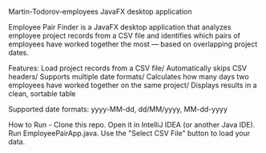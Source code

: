 Martin-Todorov-employees
JavaFX desktop application

Employee Pair Finder is a JavaFX desktop application that analyzes employee project records from a CSV file and identifies which pairs of employees have worked together the most — based on overlapping project dates.

Features: Load project records from a CSV file/ Automatically skips CSV headers/ Supports multiple date formats/ Calculates how many days two employees have worked together on the same project/ Displays results in a clean, sortable table

Supported date formats: yyyy-MM-dd, dd/MM/yyyy, MM-dd-yyyy

How to Run - Clone this repo. Open it in IntelliJ IDEA (or another Java IDE). Run EmployeePairApp.java. Use the "Select CSV File" button to load your data.
